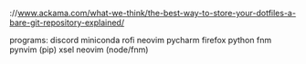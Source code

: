 ://www.ackama.com/what-we-think/the-best-way-to-store-your-dotfiles-a-bare-git-repository-explained/

programs:
discord
miniconda
rofi
neovim
pycharm
firefox
python
fnm
pynvim (pip)
xsel
neovim (node/fnm)

